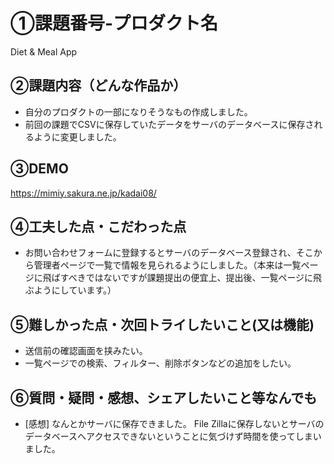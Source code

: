 # ①課題番号-プロダクト名
Diet & Meal App


## ②課題内容（どんな作品か）
- 自分のプロダクトの一部になりそうなもの作成しました。
- 前回の課題でCSVに保存していたデータをサーバのデータベースに保存されるように変更しました。

## ③DEMO
https://mimiy.sakura.ne.jp/kadai08/


## ④工夫した点・こだわった点
- お問い合わせフォームに登録するとサーバのデータベース登録され、そこから管理者ページで一覧で情報を見られるようにしました。（本来は一覧ページに飛ばすべきではないですが課題提出の便宜上、提出後、一覧ページに飛ぶようにしています。）


## ⑤難しかった点・次回トライしたいこと(又は機能)
- 送信前の確認画面を挟みたい。
- 一覧ページでの検索、フィルター、削除ボタンなどの追加をしたい。

## ⑥質問・疑問・感想、シェアしたいこと等なんでも

- [感想]
なんとかサーバに保存できました。
File Zillaに保存しないとサーバのデータベースへアクセスできないということに気づけず時間を使ってしまいました。